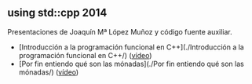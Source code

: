 using std::cpp 2014
-------------------

Presentaciones de Joaquín Mª López Muñoz y código fuente auxiliar.
* [Introducción a la programación funcional en C++](./Introducción a la programación funcional en C++/) ([vídeo](https://www.youtube.com/watch?v=HX_yAySppGU))
* [Por fin entiendo qué son las mónadas](./Por fin entiendo qué son las mónadas/) ([vídeo](https://www.youtube.com/watch?v=SUR04ghlE2s))

